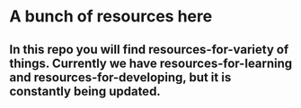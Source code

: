 # A bunch of resources here

## In this repo you will find resources-for-variety of things. Currently we have resources-for-learning and resources-for-developing, but it is constantly being updated.
